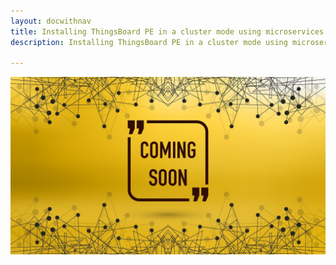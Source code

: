 ```yaml
---
layout: docwithnav
title: Installing ThingsBoard PE in a cluster mode using microservices architecture
description: Installing ThingsBoard PE in a cluster mode using microservices architecture

---
```


![image](/images/coming-soon.jpg)
